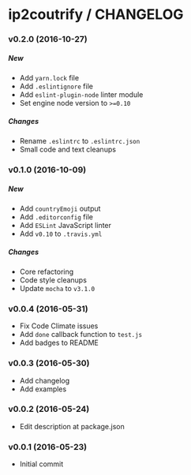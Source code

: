 # ip2coutrify / CHANGELOG


### v0.2.0 (2016-10-27)

##### New
* Add `yarn.lock` file
* Add `.eslintignore` file
* Add `eslint-plugin-node` linter module
* Set engine node version to `>=0.10`

##### Changes
* Rename `.eslintrc` to `.eslintrc.json`
* Small code and text cleanups


### v0.1.0 (2016-10-09)

##### New
* Add `countryEmoji` output
* Add `.editorconfig` file
* Add `ESLint` JavaScript linter
* Add `v0.10` to `.travis.yml`

##### Changes
* Core refactoring
* Code style cleanups
* Update `mocha` to `v3.1.0`


### v0.0.4 (2016-05-31)

* Fix Code Climate issues
* Add `done` callback function to `test.js`
* Add badges to README


### v0.0.3 (2016-05-30)

* Add changelog
* Add examples


### v0.0.2 (2016-05-24)

* Edit description at package.json


### v0.0.1 (2016-05-23)

* Initial commit 
